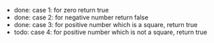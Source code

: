 - done: case 1: for zero return true
- done: case 2: for negative number return false
- done: case 3: for positive number which is a square, return true
- todo: case 4: for positive number which is not a square, return true
